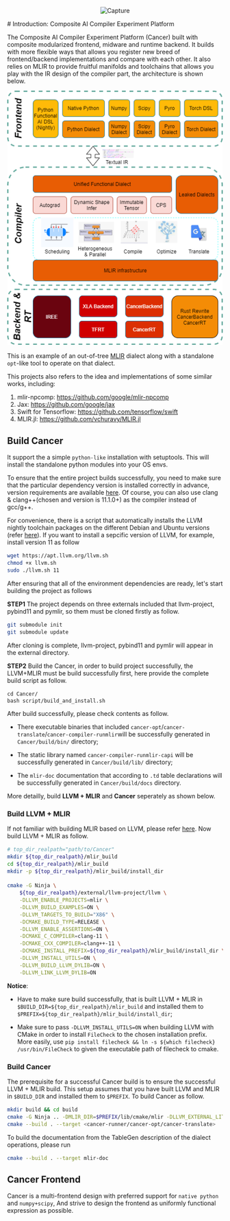 <div align=center>

![Capture](https://user-images.githubusercontent.com/68119751/123550638-119adb80-d7a1-11eb-9d5a-88c6048e36ed.JPG)
</div>
# Introduction: Composite AI Compiler Experiment Platform

The Composite AI Compiler Experiment Platform (Cancer) built with composite modularized frontend, midware and runtime backend. It builds with more flexible ways that allows you register new breed of frontend/backend implementations and compare with each other. It also relies on MLIR to provide fruitful manifolds and toolchains that allows you play with the IR design of the compiler part, the architecture is shown below.
<div align=center>

![Cancer architecture](Cancer_Architecture.png)
</div>

This is an example of an out-of-tree [MLIR](https://mlir.llvm.org/) dialect along with a standalone `opt`-like tool to operate on that dialect.

This projects also refers to the idea and implementations of some similar works, including:

1. mlir-npcomp: https://github.com/google/mlir-npcomp
2. Jax: https://github.com/google/jax
3. Swift for Tensorflow: https://github.com/tensorflow/swift
4. MLIR.jl: https://github.com/vchuravy/MLIR.jl


## Build Cancer

It support the a simple `python-like` installation with setuptools. This will install the standalone python modules into your OS envs.

To ensure that the entire project builds successfully, you need to make sure that the particular dependency version is installed correctly in advance, version requirements are available [here](https://llvm.org/docs/GettingStarted.html#requirements). Of course, you can also use clang & clang++(chosen and version is 11.1.0+) as the compiler instead of gcc/g++.

For convenience, there is a script that automatically installs the LLVM nightly toolchain packages on the different Debian and Ubuntu versions (refer [here](https://apt.llvm.org/)). If you want to install a sepcific version of LLVM, for example, install version 11 as follow
```sh
wget https://apt.llvm.org/llvm.sh
chmod +x llvm.sh
sudo ./llvm.sh 11
```
After ensuring that all of the environment dependencies are ready, let's start building the project as follows

**STEP1** The project depends on three externals included that llvm-project, pybind11 and pymlir, so them must be cloned firstly as follow.
```sh
git submodule init
git submodule update
```
After cloning is complete, llvm-project, pybind11 and pymlir will appear in the external directory.

**STEP2** Build the Cancer, in order to build project successfully, the LLVM+MLIR must be build successfully first, here provide the complete build script as follow.
```shell
cd Cancer/
bash script/build_and_install.sh
```

After build successfully, please check contents as follow.

- There executable binaries that included `cancer-opt`/`cancer-translate`/`cancer-compiler-runmlir`will be successfully generated in `Cancer/build/bin/` directory;

- The static library named `cancer-compiler-runmlir-capi` will be successfully generated in `Cancer/build/lib/` directory;

- The `mlir-doc` documentation that according to `.td` table declarations will be successfully generated in `Cancer/build/docs` directory.

<!-- * use `scripts/build_python_pkg.sh` to build the python wheel distribution package. -->

More detailly, build **LLVM + MLIR** and **Cancer** seperately as shown below.

### Build LLVM + MLIR
If not familiar with building MLIR based on LLVM, please refer [here](https://mlir.llvm.org/getting_started/). Now build LLVM + MLIR as follow.
```sh
# top_dir_realpath="path/to/Cancer"
mkdir ${top_dir_realpath}/mlir_build
cd ${top_dir_realpath}/mlir_build
mkdir -p ${top_dir_realpath}/mlir_build/install_dir

cmake -G Ninja \
    ${top_dir_realpath}/external/llvm-project/llvm \
    -DLLVM_ENABLE_PROJECTS=mlir \
    -DLLVM_BUILD_EXAMPLES=ON \
    -DLLVM_TARGETS_TO_BUILD="X86" \
    -DCMAKE_BUILD_TYPE=RELEASE \
    -DLLVM_ENABLE_ASSERTIONS=ON \
    -DCMAKE_C_COMPILER=clang-11 \
    -DCMAKE_CXX_COMPILER=clang++-11 \
    -DCMAKE_INSTALL_PREFIX=${top_dir_realpath}/mlir_build/install_dir \
    -DLLVM_INSTALL_UTILS=ON \
    -DLLVM_BUILD_LLVM_DYLIB=ON \
    -DLLVM_LINK_LLVM_DYLIB=ON
```
**Notice**: 
- Have to make sure build successfully, that is built LLVM + MLIR in `$BUILD_DIR=${top_dir_realpath}/mlir_build` and installed them to `$PREFIX=${top_dir_realpath}/mlir_build/install_dir`;

- Make sure to pass `-DLLVM_INSTALL_UTILS=ON` when building LLVM with CMake in order to install `FileCheck` to the chosen installation prefix.
More easily, use `pip install filecheck && ln -s ${which filecheck} /usr/bin/FileCheck` to given the executable path of filecheck to cmake.

### Build Cancer
The prerequisite for a successful Cancer build is to ensure the successful LLVM + MLIR build. This setup assumes that you have built LLVM and MLIR in `$BUILD_DIR` and installed them to `$PREFIX`. To build Cancer as follow.
```sh
mkdir build && cd build
cmake -G Ninja .. -DMLIR_DIR=$PREFIX/lib/cmake/mlir -DLLVM_EXTERNAL_LIT=$BUILD_DIR/bin/llvm-lit -DCMAKE_BUILD_TYPE=DEBUG
cmake --build . --target <cancer-runner/cancer-opt/cancer-translate>
```

To build the documentation from the TableGen description of the dialect operations, please run
```sh
cmake --build . --target mlir-doc
```

## Cancer Frontend
Cancer is a multi-frontend design with preferred support for `native python` and `numpy+scipy`, And strive to design the frontend as uniformly functional expression as possible. 
